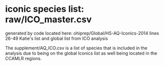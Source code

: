 # iconic species list: raw/ICO_master.csv

generated by code located here: ohiprep/Global/HS-AQ-Iconics-2014
lines 26-49
Katie's list and global list from ICO analysis

The supplement/AQ_ICO.csv is a list of species that is included in the 
analysis due to being on the global Iconics list as well being located in the 
CCAMLR regions.